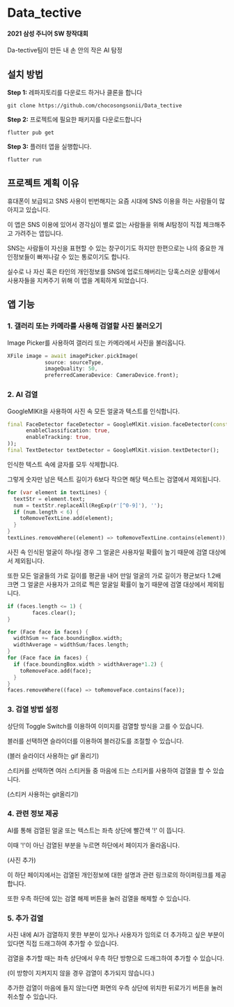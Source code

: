 # Data_tective

#### 2021 삼성 주니어 SW 창작대회
Da-tective팀이 만든 내 손 안의 작은 AI 탐정

## 설치 방법

**Step 1:** 레파지토리를 다운로드 하거나 클론을 합니다

```
git clone https://github.com/chocosongsonii/Data_tective
```

**Step 2:** 프로젝트에 필요한 패키지를 다운로드합니다

```
flutter pub get
```

**Step 3:** 플러터 앱을 실행합니다.

```
flutter run
```

## 프로젝트 계획 이유

휴대폰이 보급되고 SNS 사용이 빈번해지는 요즘 시대에 SNS 이용을 하는 사람들이 많아지고 있습니다.

이 앱은 SNS 이용에 있어서 경각심이 별로 없는 사람들을 위해 AI탐정이 직접 체크해주고 가려주는 앱입니다.

SNS는 사람들이 자신을 표현할 수 있는 창구이기도 하지만 한편으로는 나의 중요한 개인정보들이 빠져나갈 수 있는 통로이기도 합니다.

실수로 나 자신 혹은 타인의 개인정보를 SNS에 업로드해버리는 당혹스러운 상황에서 사용자들을 지켜주기 위해 이 앱을 계획하게 되었습니다.


## 앱 기능

### 1. 갤러리 또는 카메라를 사용해 검열할 사진 불러오기

Image Picker를 사용하여 갤러리 또는 카메라에서 사진을 불러옵니다.

``` Dart
XFile image = await imagePicker.pickImage(
            source: sourceType,
            imageQuality: 50,
            preferredCameraDevice: CameraDevice.front);
```

### 2. AI 검열

GoogleMlKit을 사용하여 사진 속 모든 얼굴과 텍스트를 인식합니다.

``` Dart
final FaceDetector faceDetector = GoogleMlKit.vision.faceDetector(const FaceDetectorOptions(
      enableClassification: true,
      enableTracking: true,
));
final TextDetector textDetector = GoogleMlKit.vision.textDetector();
```

인식한 텍스트 속에 글자를 모두 삭제합니다.

그렇게 숫자만 남은 텍스트 길이가 6보다 작으면 해당 텍스트는 검열에서 제외됩니다.

``` Dart
for (var element in textLines) {
  textStr = element.text;
  num = textStr.replaceAll(RegExp(r'[^0-9]'), '');
  if (num.length < 6) {
    toRemoveTextLine.add(element);
  }
}
textLines.removeWhere((element) => toRemoveTextLine.contains(element));
```
사진 속 인식된 얼굴이 하나일 경우 그 얼굴은 사용자일 확률이 높기 때문에 검열 대상에서 제외됩니다.

또한 모든 얼굴들의 가로 길이를 평균을 내어 만일 얼굴의 가로 길이가 평균보다 1.2배 크면 그 얼굴은 사용자가 고의로 찍은 얼굴일 확률이 높기 때문에 검열 대상에서 제외됩니다.

``` Dart
if (faces.length <= 1) {
        faces.clear();
}

for (Face face in faces) {
  widthSum += face.boundingBox.width;
  widthAverage = widthSum/faces.length;
}
for (Face face in faces) {
  if (face.boundingBox.width > widthAverage*1.2) {
    toRemoveFace.add(face);
  }
}
faces.removeWhere((face) => toRemoveFace.contains(face));
```

### 3. 검열 방법 설정

상단의 Toggle Switch를 이용하여 이미지를 검열할 방식을 고를 수 있습니다.

블러를 선택하면 슬라이더를 이용하여 블러강도를 조절할 수 있습니다.

(블러 슬라이더 사용하는 gif 올리기)

스티커를 선택하면 여러 스티커들 중 마음에 드는 스티커를 사용하여 검열을 할 수 있습니다.

(스티커 사용하는 git올리기)

### 4. 관련 정보 제공

AI를 통해 검열된 얼굴 또는 텍스트는 좌측 상단에 빨간색 '!' 이 뜹니다.

이때 '!'이 아닌 검열된 부분을 누르면 하단에서 페이지가 올라옵니다.

(사진 추가)

이 하단 페이지에서는 검열된 개인정보에 대한 설명과 관련 링크로의 하이퍼링크를 제공합니다.

또한 우측 하단에 있는 검열 해제 버튼을 눌러 검열을 해제할 수 있습니다.

### 5. 추가 검열

사진 내에 AI가 검열하지 못한 부분이 있거나 사용자가 임의로 더 추가하고 싶은 부분이 있다면 직접 드래그하여 추가할 수 있습니다.

검열을 추가할 때는 좌측 상단에서 우측 하단 방향으로 드래그하여 추가할 수 있습니다.

(이 방향이 지켜지지 않을 경우 검열이 추가되지 않습니다.)

추가한 검열이 마음에 들지 않는다면 화면의 우측 상단에 위치한 뒤로가기 버튼을 눌러 취소할 수 있습니다.
